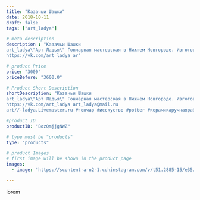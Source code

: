 ```yaml
---
title: "Казачьи Шашки"
date: 2018-10-11
draft: false
tags: ["art_ladya"]

# meta description
description : "Казачьи Шашки 
art_ladya\"Арт Ладья\" Гончарная мастерская в Нижнем Новгороде. Изготовление керамики и мастер//-классы по обучению. 
https://vk.com/art_ladya ar"

# product Price
price: "3000"
priceBefore: "3600.0"

# Product Short Description
shortDescription: "Казачьи Шашки 
art_ladya\"Арт Ладья\" Гончарная мастерская в Нижнем Новгороде. Изготовление керамики и мастер//-классы по обучению. 
https://vk.com/art_ladya art_ladya@mail.ru 
art//-ladya.Livemaster.ru #гончар #исскуство #potter #керамикаручнаяработа #гончарнаямастерская #керамиканазаказ #handmade #craftsman #керамика #painter #эксклюзивнаякерамика #казак #decor #ceramicware #friends #claygoods #шашка #earthenware #ceramic #design #beautifulpeople #magic #masterclass #ceramicart #hummels #мастерклассы #авторскаякерамика"

#product ID
productID: "BozQmjjgNWZ"

# type must be "products"
type: "products"

# product Images
# first image will be shown in the product page
images:
  - image: "https://scontent-arn2-1.cdninstagram.com/v/t51.2885-15/e35/43243940_1407826436027811_311810563136645880_n.jpg?tp=1&_nc_ht=scontent-arn2-1.cdninstagram.com&_nc_cat=103&_nc_ohc=rHUPKXHcDRoAX8--5U-&ccb=7-4&oh=8e040ec8a3a325930684d93273d4f8b6&oe=60842B86&_nc_sid=86f79a&ig_cache_key=MTg4NzkyNTY4NzA1OTI3MzExMw%3D%3D.2-ccb7-4"

---
```

lorem
